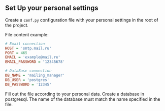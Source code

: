 ## Set Up your personal settings
Create a `conf.py` configuration file with your personal settings in the root of the project.

File content example:
```ini
# Email connection
HOST = 'smtp.mail.ru'
PORT = 465
EMAIL = 'example@mail.ru'
EMAIL_PASSWORD = '12345678'

# DataBase connection
DB_NAME = 'mailing_manager'
DB_USER = 'postgres'
DB_PASSWORD = '12345'
```
Fill out the file according to your personal data. Create a database in postgresql. The name of the database must match the name specified in the file.

